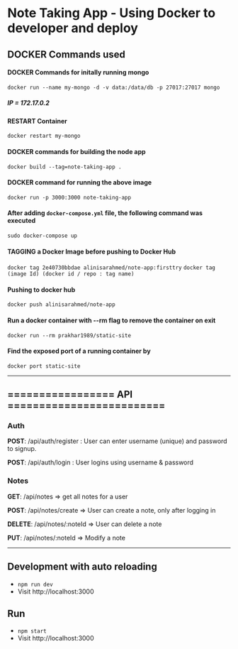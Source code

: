 
# Note Taking App - Using Docker to developer and deploy
 

## DOCKER Commands used

#### DOCKER Commands for initally running mongo

`docker run --name my-mongo -d -v data:/data/db -p 27017:27017 mongo`

##### IP = 172.17.0.2

#### RESTART Container

`docker restart my-mongo`


#### DOCKER commands for building the node app

`docker build --tag=note-taking-app .`


#### DOCKER command for running the above image 

`docker run -p 3000:3000 note-taking-app`

#### After adding `docker-compose.yml` file, the following command was executed

`sudo docker-compose up`

#### TAGGING a Docker Image before pushing to Docker Hub

`docker tag 2e40730bbdae alinisarahmed/note-app:firsttry`
`docker tag (image Id) (docker id / repo : tag name)`

#### Pushing to docker hub

`docker push alinisarahmed/note-app`

#### Run a docker container with --rm flag to remove the container on exit

`docker run --rm prakhar1989/static-site`

#### Find the exposed port of a running container by 

`docker port static-site`

---

## ================= API =========================

### Auth
**POST**:   /api/auth/register : User can enter username (unique) and password to signup.

**POST**:   /api/auth/login : User logins using username & password

### Notes

**GET**:    /api/notes                => get all notes for a user

**POST**:   /api/notes/create         => User can create a note, only after logging in

**DELETE**: /api/notes/:noteId        => User can delete a note

**PUT**:    /api/notes/:noteId        => Modify a note

---

## Development with auto reloading

* `npm run dev`
* Visit http://localhost:3000

## Run

* `npm start`
* Visit http://localhost:3000
